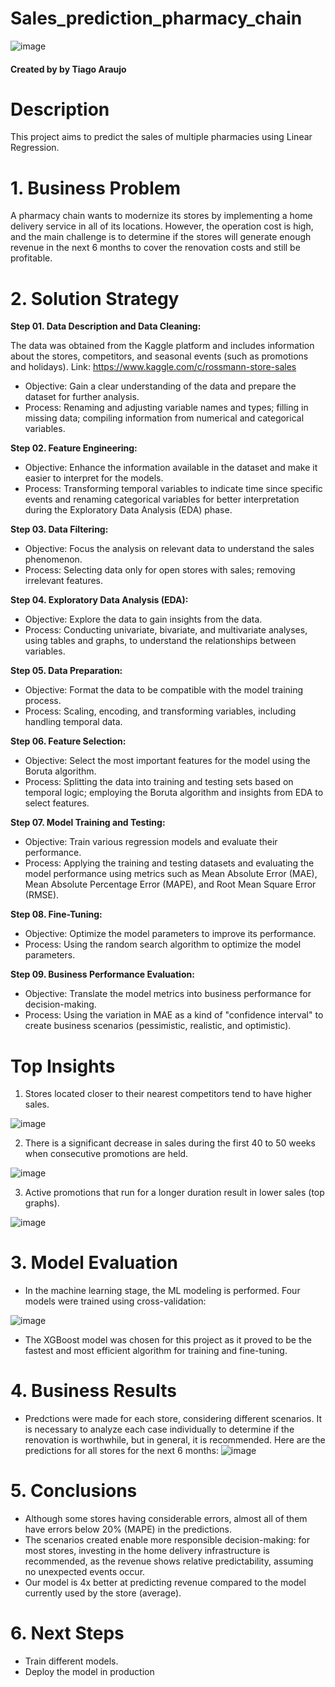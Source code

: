 # Sales_prediction_pharmacy_chain

![image](https://user-images.githubusercontent.com/88745881/207366040-0f610dd8-1dc4-470c-9b8e-d0d62ad52105.png)


#### Created by by Tiago Araujo

# Description

This project aims to predict the sales of multiple pharmacies using Linear Regression.

# 1. Business Problem

A pharmacy chain wants to modernize its stores by implementing a home delivery service in all of its locations. However, the operation cost is high, and the main challenge is to determine if the stores will generate enough revenue in the next 6 months to cover the renovation costs and still be profitable.

# 2. Solution Strategy

**Step 01. Data Description and Data Cleaning:**

The data was obtained from the Kaggle platform and includes information about the stores, competitors, and seasonal events (such as promotions and holidays).
Link: https://www.kaggle.com/c/rossmann-store-sales

* Objective: Gain a clear understanding of the data and prepare the dataset for further analysis.
* Process: Renaming and adjusting variable names and types; filling in missing data; compiling information from numerical and categorical variables.


**Step 02. Feature Engineering:**

* Objective: Enhance the information available in the dataset and make it easier to interpret for the models.
* Process: Transforming temporal variables to indicate time since specific events and renaming categorical variables for better interpretation during the Exploratory Data Analysis (EDA) phase.

**Step 03. Data Filtering:**

* Objective: Focus the analysis on relevant data to understand the sales phenomenon.
* Process: Selecting data only for open stores with sales; removing irrelevant features.

**Step 04. Exploratory Data Analysis (EDA):**

* Objective: Explore the data to gain insights from the data.
* Process: Conducting univariate, bivariate, and multivariate analyses, using tables and graphs, to understand the relationships between variables.

**Step 05. Data Preparation:**

* Objective: Format the data to be compatible with the model training process.
* Process: Scaling, encoding, and transforming variables, including handling temporal data.

**Step 06. Feature Selection:**

* Objective: Select the most important features for the model using the Boruta algorithm.
* Process: Splitting the data into training and testing sets based on temporal logic; employing the Boruta algorithm and insights from EDA to select features.

**Step 07. Model Training and Testing:**

* Objective: Train various regression models and evaluate their performance.
* Process: Applying the training and testing datasets and evaluating the model performance using metrics such as Mean Absolute Error (MAE), Mean Absolute Percentage Error (MAPE), and Root Mean Square Error (RMSE).

**Step 08. Fine-Tuning:**

* Objective: Optimize the model parameters to improve its performance.
* Process: Using the random search algorithm to optimize the model parameters.

**Step 09. Business Performance Evaluation:**

* Objective: Translate the model metrics into business performance for decision-making.
* Process: Using the variation in MAE as a kind of "confidence interval" to create business scenarios (pessimistic, realistic, and optimistic).

# Top Insights

1. Stores located closer to their nearest competitors tend to have higher sales.

![image](https://user-images.githubusercontent.com/88745881/207604932-de72ea46-5728-453b-8141-2b685297efe5.png)

2. There is a significant decrease in sales during the first 40 to 50 weeks when consecutive promotions are held.

![image](https://user-images.githubusercontent.com/88745881/207606165-7f20c910-bde2-466a-80cb-87d7a81e916f.png)

3. Active promotions that run for a longer duration result in lower sales (top graphs).

![image](https://user-images.githubusercontent.com/88745881/207606654-c954a5cc-6041-46d9-a00e-57f5395437c3.png)



# 3. Model Evaluation

* In the machine learning stage, the ML modeling is performed. Four models were trained using cross-validation:

![image](https://user-images.githubusercontent.com/88745881/207362195-49a621be-b5a9-4aa8-ad8d-f4758d0ddab4.png)

* The XGBoost model was chosen for this project as it proved to be the fastest and most efficient algorithm for training and fine-tuning.

# 4. Business Results

* Predctions were made for each store, considering different scenarios. It is necessary to analyze each case individually to determine if the renovation is worthwhile, but in general, it is recommended. Here are the predictions for all stores for the next 6 months:
![image](https://user-images.githubusercontent.com/88745881/207363754-482e15f5-6adb-4dce-8b4a-8cf38e57b039.png)


# 5. Conclusions

* Although some stores having considerable errors, almost all of them have errors below 20% (MAPE) in the predictions.
* The scenarios created enable more responsible decision-making: for most stores, investing in the home delivery infrastructure is recommended, as the revenue shows relative predictability, assuming no unexpected events occur.
* Our model is 4x better at predicting revenue compared to the model currently used by the store (average).

# 6. Next Steps

 * Train different models.
 * Deploy the model in production

